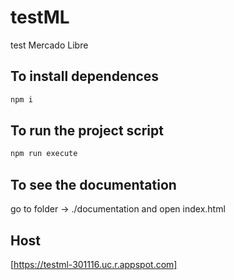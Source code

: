 # testML
test Mercado Libre

## To install dependences

```bash
npm i
```

## To run the project script

```bash
npm run execute
```

## To see the documentation

go to folder ->  ./documentation
and open index.html


## Host 

[https://testml-301116.uc.r.appspot.com]